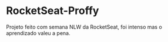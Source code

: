 # RocketSeat-Proffy
Projeto feito com semana NLW da RocketSeat, foi intenso mas o aprendizado valeu a pena.
